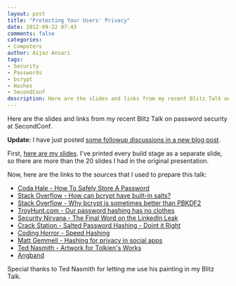 ```yaml
---
layout: post
title: "Protecting Your Users' Privacy"
date: 2012-09-22 07:43
comments: false
categories:
- Computers
author: Aijaz Ansari
tags: 
- Security
- Passwords
- bcrypt
- Hashes
- SecondConf
description: Here are the slides and links from my recent Blitz Talk on password security at SecondConf.
---
```


Here are the slides and links from my recent Blitz Talk on password security at SecondConf.

**Update:** I have just posted [some followup discussions in a new blog post](/2012/09/24/more-on-passwords/).

<!-- more -->
First, [here are my slides](http://aijazansari.com/downloads/ProtectingYourClientsDataBlitzTalkStaged.pdf).  I've printed every build stage as a
separate slide, so there are more than the 20 slides I had in the original
presentation.

Now, here are the links to the sources that I used to prepare this talk:

* [Coda Hale - How To Safely Store A Password](http://codahale.com/how-to-safely-store-a-password/)
* [Stack Overflow - How can bcrypt have built-in salts?](http://stackoverflow.com/a/6833165)
* [Stack Overflow - Why bcrypt is sometimes better than PBKDF2](http://security.stackexchange.com/a/6415)
* [TroyHunt.com - Our password hashing has no clothes](http://www.troyhunt.com/2012/06/our-password-hashing-has-no-clothes.html)
* [Security Nirvana - The Final Word on the LinkedIn Leak](http://securitynirvana.blogspot.co.uk/2012/06/final-word-on-linkedin-leak.html)
* [Crack Station - Salted Password Hashing - Doint it Right](http://crackstation.net/hashing-security.htm)
* [Coding Horror - Speed Hashing](http://www.codinghorror.com/blog/2012/04/speed-hashing.html)
* [Matt Gemmell - Hashing for privacy in social apps](http://mattgemmell.com/2012/02/11/hashing-for-privacy-in-social-apps/)
* [Ted Nasmith - Artwork for Tolkien's Works](http://tednasmith.mymiddleearth.com/)
* [Angband](http://angband.oook.cz/artwork.php)

Special thanks to Ted Nasmith for letting me use his painting in my Blitz Talk.
